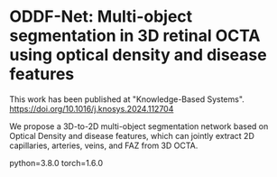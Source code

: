 

# ODDF-Net: Multi-object segmentation in 3D retinal OCTA using optical density and disease features

This work has been published at "Knowledge-Based Systems".
https://doi.org/10.1016/j.knosys.2024.112704

We propose a 3D-to-2D multi-object segmentation network based on Optical Density and disease features, which can jointly extract 2D capillaries, arteries, veins, and FAZ from 3D OCTA.

python=3.8.0
torch=1.6.0
